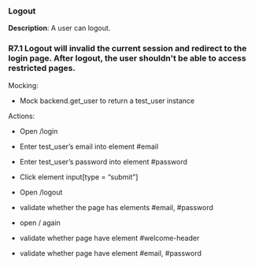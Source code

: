 ### Logout

**Description**: A user can logout.


### R7.1 Logout will invalid the current session and redirect to the login page. After logout, the user shouldn't be able to access restricted pages.

Mocking:
- Mock backend.get_user to return a test_user instance

Actions:

- Open /login

- Enter test_user’s email into element #email

- Enter test_user’s password into element #password

- Click element input[type = “submit”]

- Open /logout

- validate whether the page has elements #email, #password

- open / again

- validate whether page have element #welcome-header

- validate whether page have element #email, #password
